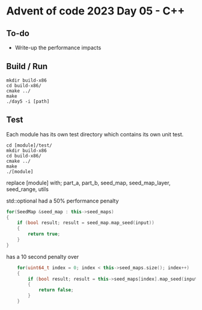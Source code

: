 # Advent of code 2023 Day 05 - C++

## To-do

* Write-up the performance impacts

## Build / Run

```
mkdir build-x86
cd build-x86/
cmake ../
make
./day5 -i [path]
```

## Test

Each module has its own test directory which contains its own unit test.

```
cd [module]/test/
mkdir build-x86
cd build-x86/
cmake ../
make
./[module]
```

replace [module] with; part_a, part_b, seed_map, seed_map_layer, seed_range, utils

std::optional had a 50% performance penalty

```cpp
for(SeedMap &seed_map : this->seed_maps)
{
    if (bool result; result = seed_map.map_seed(input))
    {
        return true;
    }
}
```

has a 10 second penalty over

```cpp
    for(uint64_t index = 0; index < this->seed_maps.size(); index++)
    {    
        if (bool result; result = this->seed_maps[index].map_seed(input))
        {
            return false;
        }
    }
```